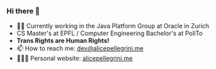 ### Hi there 👋

- 🧑‍💼 Currently working in the Java Platform Group at Oracle in Zurich
- CS Master's at EPFL / Computer Engineering Bachelor's at PoliTo
- **Trans Rights are Human Rights!**
- 📫 How to reach me:
  [dev@alicepellegrini.me](mailto:dev@alicepellegrini.me)
- 👨🏻‍💻 Personal website: [alicepellegrini.me](https://alicepellegrini.me)
